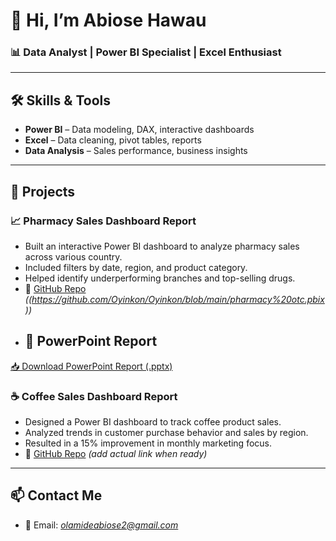 # 👋 Hi, I’m Abiose Hawau  
### 📊 Data Analyst | Power BI Specialist | Excel Enthusiast

---

## 🛠 Skills & Tools
- **Power BI** – Data modeling, DAX, interactive dashboards  
- **Excel** – Data cleaning, pivot tables, reports  
- **Data Analysis** – Sales performance, business insights  

---

## 💼 Projects

### 📈 Pharmacy Sales Dashboard Report
- Built an interactive Power BI dashboard to analyze pharmacy sales across various country.
- Included filters by date, region, and product category.
- Helped identify underperforming branches and top-selling drugs.
- 🔗 [GitHub Repo](#) *((https://github.com/Oyinkon/Oyinkon/blob/main/pharmacy%20otc.pbix))*
- ## 📄 PowerPoint Report

[📥 Download PowerPoint Report (.pptx)]( https://github.com/Oyinkon/Oyinkon/commit/d3376e3014ad3a68d9ad75bb7b174d1753ecf5c0)

### ☕ Coffee Sales Dashboard Report
- Designed a Power BI dashboard to track coffee product sales.
- Analyzed trends in customer purchase behavior and sales by region.
- Resulted in a 15% improvement in monthly marketing focus.
- 🔗 [GitHub Repo](#) *(add actual link when ready)*


---

## 📫 Contact Me
- 📧 Email: *olamideabiose2@gmail.com*


